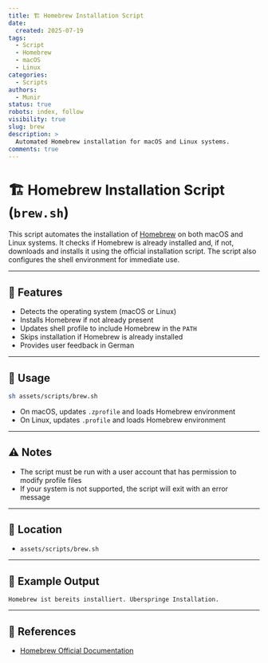 ```yaml
---
title: 🏗 Homebrew Installation Script
date:
  created: 2025-07-19
tags:
  - Script
  - Homebrew
  - macOS
  - Linux
categories:
  - Scripts
authors:
  - Munir
status: true
robots: index, follow
visibility: true
slug: brew
description: >
  Automated Homebrew installation for macOS and Linux systems.
comments: true
---
```


# 🏗 Homebrew Installation Script (`brew.sh`)

This script automates the installation of [Homebrew](https://brew.sh/) on both macOS and Linux systems. It checks if Homebrew is already installed and, if not, downloads and installs it using the official installation script. The script also configures the shell environment for immediate use.

<!-- more -->

---

## 📑 Features
- Detects the operating system (macOS or Linux)
- Installs Homebrew if not already present
- Updates shell profile to include Homebrew in the `PATH`
- Skips installation if Homebrew is already installed
- Provides user feedback in German

---

## 🚀 Usage

```bash
sh assets/scripts/brew.sh
```

- On macOS, updates `.zprofile` and loads Homebrew environment
- On Linux, updates `.profile` and loads Homebrew environment

---

## ⚠️ Notes
- The script must be run with a user account that has permission to modify profile files
- If your system is not supported, the script will exit with an error message

---

## 📂 Location
- `assets/scripts/brew.sh`

---

## 📝 Example Output
```
Homebrew ist bereits installiert. Überspringe Installation.
```

---

## 🔗 References
- [Homebrew Official Documentation](https://docs.brew.sh/)
